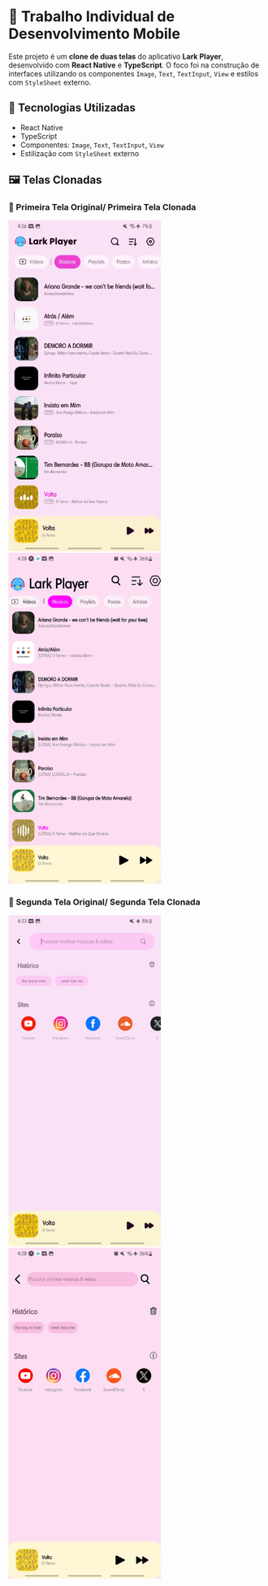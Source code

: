 # 📱 Trabalho Individual de Desenvolvimento Mobile

Este projeto é um **clone de duas telas** do aplicativo **Lark Player**, desenvolvido com **React Native** e **TypeScript**. O foco foi na construção de interfaces utilizando os componentes `Image`, `Text`, `TextInput`, `View` e estilos com `StyleSheet` externo.

## 🧩 Tecnologias Utilizadas
- React Native
- TypeScript
- Componentes: `Image`, `Text`, `TextInput`, `View`
- Estilização com `StyleSheet` externo

## 🖼️ Telas Clonadas

### 🎯 Primeira Tela Original/ Primeira Tela Clonada
<img src="PrimeiraTela.jpg" alt="Tela 1 Original" width="300" />    <img src="PrimeiraTelaClone.jpg" alt="Tela 1 Original" width="300" />


### 🎯 Segunda Tela Original/ Segunda Tela Clonada
<img src="SegundaTela.jpg" alt="Tela 1 Original" width="300" />    <img src="SegundaTelaClone.jpg" alt="Tela 1 Original" width="300" />

